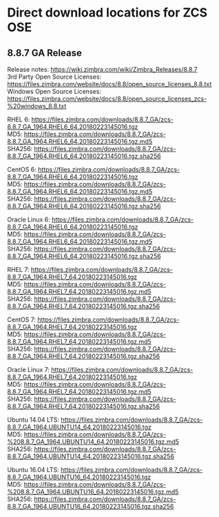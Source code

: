 # Direct download locations for ZCS OSE


## 8.8.7 GA Release

Release notes: https://wiki.zimbra.com/wiki/Zimbra_Releases/8.8.7  
3rd Party Open Source Licenses: https://files.zimbra.com/website/docs/8.8/open_source_licenses_8.8.txt  
Windows Open Source Licenses: https://files.zimbra.com/website/docs/8.8/open_source_licenses_zcs-%20windows_8.8.txt  


RHEL 6:  https://files.zimbra.com/downloads/8.8.7_GA/zcs-8.8.7_GA_1964.RHEL6_64.20180223145016.tgz  
MD5: https://files.zimbra.com/downloads/8.8.7_GA/zcs-8.8.7_GA_1964.RHEL6_64.20180223145016.tgz.md5  
SHA256: https://files.zimbra.com/downloads/8.8.7_GA/zcs-8.8.7_GA_1964.RHEL6_64.20180223145016.tgz.sha256  

CentOS 6: https://files.zimbra.com/downloads/8.8.7_GA/zcs-8.8.7_GA_1964.RHEL6_64.20180223145016.tgz  
MD5: https://files.zimbra.com/downloads/8.8.7_GA/zcs-8.8.7_GA_1964.RHEL6_64.20180223145016.tgz.md5  
SHA256: https://files.zimbra.com/downloads/8.8.7_GA/zcs-8.8.7_GA_1964.RHEL6_64.20180223145016.tgz.sha256  

Oracle Linux 6: https://files.zimbra.com/downloads/8.8.7_GA/zcs-8.8.7_GA_1964.RHEL6_64.20180223145016.tgz  
MD5: https://files.zimbra.com/downloads/8.8.7_GA/zcs-8.8.7_GA_1964.RHEL6_64.20180223145016.tgz.md5  
SHA256: https://files.zimbra.com/downloads/8.8.7_GA/zcs-8.8.7_GA_1964.RHEL6_64.20180223145016.tgz.sha256  

RHEL 7: https://files.zimbra.com/downloads/8.8.7_GA/zcs-8.8.7_GA_1964.RHEL7_64.20180223145016.tgz  
MD5: https://files.zimbra.com/downloads/8.8.7_GA/zcs-8.8.7_GA_1964.RHEL7_64.20180223145016.tgz.md5  
SHA256: https://files.zimbra.com/downloads/8.8.7_GA/zcs-8.8.7_GA_1964.RHEL7_64.20180223145016.tgz.sha256  

CentOS 7: https://files.zimbra.com/downloads/8.8.7_GA/zcs-8.8.7_GA_1964.RHEL7_64.20180223145016.tgz  
MD5: https://files.zimbra.com/downloads/8.8.7_GA/zcs-8.8.7_GA_1964.RHEL7_64.20180223145016.tgz.md5  
SHA256: https://files.zimbra.com/downloads/8.8.7_GA/zcs-8.8.7_GA_1964.RHEL7_64.20180223145016.tgz.sha256  

Oracle Linux 7: https://files.zimbra.com/downloads/8.8.7_GA/zcs-8.8.7_GA_1964.RHEL7_64.20180223145016.tgz  
MD5: https://files.zimbra.com/downloads/8.8.7_GA/zcs-8.8.7_GA_1964.RHEL7_64.20180223145016.tgz.md5  
SHA256: https://files.zimbra.com/downloads/8.8.7_GA/zcs-8.8.7_GA_1964.RHEL7_64.20180223145016.tgz.sha256  

Ubuntu 14.04 LTS: https://files.zimbra.com/downloads/8.8.7_GA/zcs-8.8.7_GA_1964.UBUNTU14_64.20180223145016.tgz  
MD5: https://files.zimbra.com/downloads/8.8.7_GA/zcs-%208.8.7_GA_1964.UBUNTU14_64.20180223145016.tgz.md5  
SHA256: https://files.zimbra.com/downloads/8.8.7_GA/zcs-8.8.7_GA_1964.UBUNTU14_64.20180223145016.tgz.sha256  

Ubuntu 16.04 LTS: https://files.zimbra.com/downloads/8.8.7_GA/zcs-8.8.7_GA_1964.UBUNTU16_64.20180223145016.tgz  
MD5: https://files.zimbra.com/downloads/8.8.7_GA/zcs-%208.8.7_GA_1964.UBUNTU16_64.20180223145016.tgz.md5  
SHA256: https://files.zimbra.com/downloads/8.8.7_GA/zcs-8.8.7_GA_1964.UBUNTU16_64.20180223145016.tgz.sha256  
